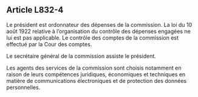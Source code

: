 Article L832-4
----
Le président est ordonnateur des dépenses de la commission. La loi du 10 août
1922 relative à l’organisation du contrôle des dépenses engagées ne lui est pas
applicable. Le contrôle des comptes de la commission est effectué par la Cour
des comptes.

Le secrétaire général de la commission assiste le président.

Les agents des services de la commission sont choisis notamment en raison de
leurs compétences juridiques, économiques et techniques en matière de
communications électroniques et de protection des données personnelles.
